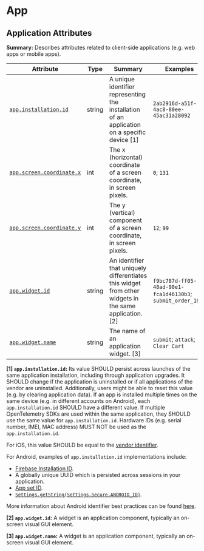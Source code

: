 <!-- NOTE: THIS FILE IS AUTOGENERATED. DO NOT EDIT BY HAND. -->
<!-- see templates/registry/markdown/attribute_namespace.md.j2 -->

# App

## Application Attributes

**Summary:** Describes attributes related to client-side applications (e.g. web apps or mobile apps).

| Attribute | Type | Summary | Examples | Stability |
|---|---|---|---|---|
| <a id="app-installation-id" href="#app-installation-id">`app.installation.id`</a> | string | A unique identifier representing the installation of an application on a specific device [1] | `2ab2916d-a51f-4ac8-80ee-45ac31a28092` | ![Development](https://img.shields.io/badge/-development-blue) |
| <a id="app-screen-coordinate-x" href="#app-screen-coordinate-x">`app.screen.coordinate.x`</a> | int | The x (horizontal) coordinate of a screen coordinate, in screen pixels. | `0`; `131` | ![Development](https://img.shields.io/badge/-development-blue) |
| <a id="app-screen-coordinate-y" href="#app-screen-coordinate-y">`app.screen.coordinate.y`</a> | int | The y (vertical) component of a screen coordinate, in screen pixels. | `12`; `99` | ![Development](https://img.shields.io/badge/-development-blue) |
| <a id="app-widget-id" href="#app-widget-id">`app.widget.id`</a> | string | An identifier that uniquely differentiates this widget from other widgets in the same application. [2] | `f9bc787d-ff05-48ad-90e1-fca1d46130b3`; `submit_order_1829` | ![Development](https://img.shields.io/badge/-development-blue) |
| <a id="app-widget-name" href="#app-widget-name">`app.widget.name`</a> | string | The name of an application widget. [3] | `submit`; `attack`; `Clear Cart` | ![Development](https://img.shields.io/badge/-development-blue) |

**[1] `app.installation.id`:** Its value SHOULD persist across launches of the same application installation, including through application upgrades.
It SHOULD change if the application is uninstalled or if all applications of the vendor are uninstalled.
Additionally, users might be able to reset this value (e.g. by clearing application data).
If an app is installed multiple times on the same device (e.g. in different accounts on Android), each `app.installation.id` SHOULD have a different value.
If multiple OpenTelemetry SDKs are used within the same application, they SHOULD use the same value for `app.installation.id`.
Hardware IDs (e.g. serial number, IMEI, MAC address) MUST NOT be used as the `app.installation.id`.

For iOS, this value SHOULD be equal to the [vendor identifier](https://developer.apple.com/documentation/uikit/uidevice/identifierforvendor).

For Android, examples of `app.installation.id` implementations include:

- [Firebase Installation ID](https://firebase.google.com/docs/projects/manage-installations).
- A globally unique UUID which is persisted across sessions in your application.
- [App set ID](https://developer.android.com/identity/app-set-id).
- [`Settings.getString(Settings.Secure.ANDROID_ID)`](https://developer.android.com/reference/android/provider/Settings.Secure#ANDROID_ID).

More information about Android identifier best practices can be found [here](https://developer.android.com/training/articles/user-data-ids).

**[2] `app.widget.id`:** A widget is an application component, typically an on-screen visual GUI element.

**[3] `app.widget.name`:** A widget is an application component, typically an on-screen visual GUI element.
